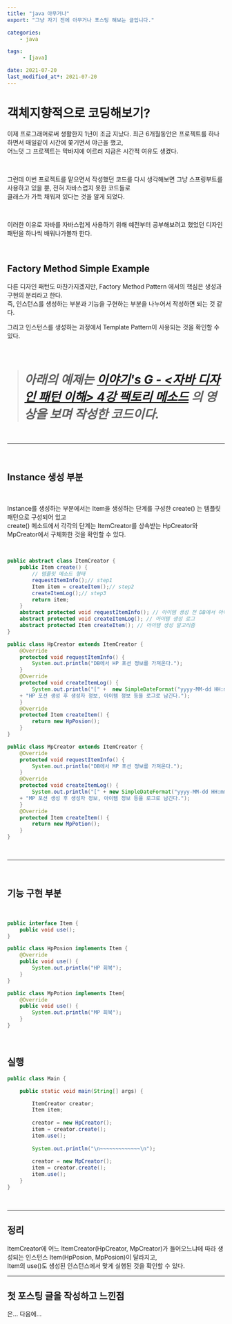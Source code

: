 ```yaml
---
title: "java 아무거나"
export: "그냥 자기 전에 아무거나 포스팅 해보는 글입니다."

categories:
    - java

tags:
     - [java]

date: 2021-07-20
last_modified_at*: 2021-07-20
---
```


# 객체지향적으로 코딩해보기?

이제 프로그래머로써 생활한지 1년이 조금 지났다. 최근 6개월동안은 프로젝트를 하나 하면서 매일같이 시간에 쫓기면서 야근을 했고,    
어느덧 그 프로젝트는 막바지에 이르러 지금은 시간적 여유도 생겼다.  

<br>

그런데 이번 프로젝트를 맡으면서 작성했던 코드를 다시 생각해보면 그냥 스프링부트를 사용하고 있을 뿐, 전혀 자바스럽지 못한 코드들로  
클래스가 가득 채워져 있다는 것을 알게 되었다.  

<br>

이러한 이유로 자바를 자바스럽게 사용하기 위해 예전부터 공부해보려고 했었던 디자인 패턴을 하나씩 배워나가볼까 한다.

<br>

## **Factory Method Simple Example**

다른 디자인 패턴도 마찬가지겠지만, Factory Method Pattern 에서의 핵심은 생성과 구현의 분리라고 한다.  
즉, 인스턴스를 생성하는 부분과 기능을 구현하는 부분을 나누어서 작성하면 되는 것 같다.

그리고 인스턴스를 생성하는 과정에서 Template Pattern이 사용되는 것을 확인할 수 있다.

<br>

> # ***아래의 예제는 [이야기's G - <자바 디자인 패턴 이해> 4강 팩토리 메소드](https://youtu.be/-gyoG-7MHLI) 의 영상을 보며 작성한 코드이다.***

<br>

___

<br>

## **Instance 생성 부분**

<br>

Instance를 생성하는 부분에서는 Item을 생성하는 단계를 구성한 create() 는 템플릿 패턴으로 구성되어 있고   
create() 메소드에서 각각의 단계는 ItemCreator를 상속받는 HpCreator와 MpCreator에서 구체화한 것을 확인할 수 있다. 

<br>

```java
public abstract class ItemCreator {
	public Item create() {
		// 템플릿 메소드 형태
		requestItemInfo();// step1
		Item item = createItem();// step2
		createItemLog();// step3
		return item;
	}
	abstract protected void requestItemInfo(); // 아이템 생성 전 DB에서 아이템 정보 요청
	abstract protected void createItemLog(); // 아이템 생성 로그
	abstract protected Item createItem(); // 아이템 생성 알고리즘
}
```

```java
public class HpCreator extends ItemCreator {
	@Override
	protected void requestItemInfo() {
		System.out.println("DB에서 HP 포션 정보를 가져온다.");
	}
	@Override
	protected void createItemLog() {
		System.out.println("[" +  new SimpleDateFormat("yyyy-MM-dd HH:mm:ss,SSS").format(new Date()) + "]"
	+ "HP 포션 생성 후 생성자 정보, 아이템 정보 등을 로그로 남긴다.");
	}
	@Override
	protected Item createItem() {
		return new HpPosion();
	}
}
```

```java
public class MpCreator extends ItemCreator {
	@Override
	protected void requestItemInfo() {
		System.out.println("DB에서 MP 포션 정보를 가져온다.");
	}
	@Override
	protected void createItemLog() {
		System.out.println("[" + new SimpleDateFormat("yyyy-MM-dd HH:mm:ss,SSS").format(new Date()) + "]"
	+ "MP 포션 생성 후 생성자 정보, 아이템 정보 등을 로그로 남긴다.");
	}
	@Override
	protected Item createItem() {
		return new MpPotion();
	}
}
```
<br>

___

<br>

## **기능 구현 부분**

<br>

```java
public interface Item {
	public void use();
}
```
```java
public class HpPosion implements Item {
	@Override
	public void use() {
		System.out.println("HP 회복");
	}
}
```
```java
public class MpPotion implements Item{
	@Override
	public void use() {
		System.out.println("MP 회복");
	}
}
```

<br>

## **실행**

```java
public class Main {

	public static void main(String[] args) {

		ItemCreator creator;
		Item item;
		
		creator = new HpCreator();
		item = creator.create();
		item.use();
		
		System.out.println("\n~~~~~~~~~~~~~\n");
		
		creator = new MpCreator();
		item = creator.create();
		item.use();
	}
}
```
<br>

___

## **정리**

ItemCreator에 어느 ItemCreator(HpCreator, MpCreator)가 들어오느냐에 따라 생성되는 인스턴스 Item(HpPosion, MpPosion)이 달라지고,  
Item의 use()도 생성된 인스턴스에서 맞게 실행된 것을 확인할 수 있다.


___

## **첫 포스팅 글을 작성하고 느낀점**

은... 다음에...








